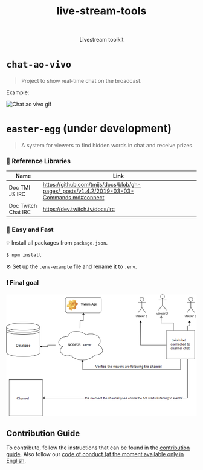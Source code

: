 ﻿<h1 align="center"> live-stream-tools </h1>
﻿<p align="center"> Livestream toolkit</p>

# `chat-ao-vivo`
> Project to show real-time chat on the broadcast.

Example: 

![Chat ao vivo gif](https://i.imgur.com/B2MW8Ao.gif)

# `easter-egg` (under development)
> A system for viewers to find hidden words in chat and receive prizes.


### 📖 Reference Libraries

| Name   | Link          |
| ------------- | ------------- |
|  Doc TMI JS IRC  | https://github.com/tmijs/docs/blob/gh-pages/_posts/v1.4.2/2019-03-03-Commands.md#connect  |
| Doc Twitch Chat IRC | https://dev.twitch.tv/docs/irc |

### 🚀 Easy and Fast
💡 Install all packages from `package.json`.

```bash
$ npm install
```
⚙️ Set up the `.env-example` file and rename it to `.env`.

### ❗ Final goal

![Objetivo](./doc/Diagram.png)

## Contribution Guide
To contribute, follow the instructions that can be found in the [contribution guide](CONTRIBUTING.md). Also follow our [code of conduct (at the moment available only in English](CODE_OF_CONDUCT.md).
